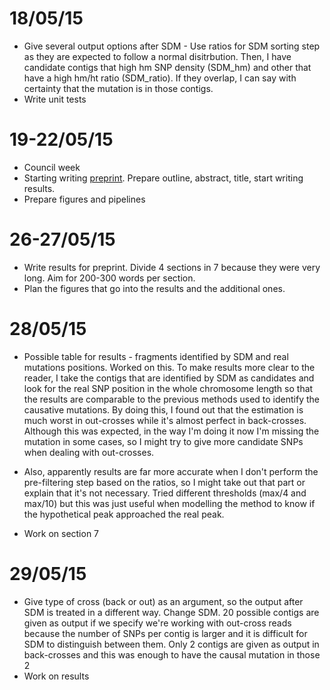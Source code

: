 18/05/15
===
- Give several output options after SDM - Use ratios for SDM sorting step  as they are expected to follow a normal disitrbution. Then, I have candidate contigs that high hm SNP density (SDM_hm) and other that have a high hm/ht ratio (SDM_ratio). If they overlap, I can say with certainty that the mutation is in those contigs. 
- Write unit tests

19-22/05/15
===
- Council week
- Starting writing [preprint](https://github.com/pilarcormo/Preprint). Prepare outline, abstract, title, start writing results. 
- Prepare figures and pipelines

26-27/05/15
===

- Write results for preprint. Divide 4 sections in 7 because they were very long. Aim for 200-300 words per section. 
- Plan the figures that go into the results and the additional ones. 


28/05/15
===

- Possible table for results - fragments identified by SDM and real mutations positions. Worked on this. To make results more clear to the reader, I take the contigs that are identified by SDM as candidates and look for the real SNP position in the whole chromosome length so that the results are comparable to the previous methods used to identify the causative mutations. By doing this, I found out that the estimation is much worst in out-crosses while it's almost perfect in  back-crosses. Although this was expected, in the way I'm doing it now I'm missing the mutation in some cases, so I might try to give more candidate SNPs when dealing with out-crosses. 

- Also, apparently results are far more accurate when I don't perform the pre-filtering step based on the ratios, so I might take out that part or explain that it's not necessary. Tried different thresholds (max/4 and max/10) but this was just useful when modelling the method to know if the hypothetical peak approached the real peak. 

- Work on section 7


29/05/15
===
- Give type of cross (back or out) as an argument, so the output after SDM is treated in a different way. Change SDM. 20 possible contigs are given as output if we specify we're working with out-cross reads because the number of SNPs per contig is larger and it is difficult for SDM to distinguish between them. Only 2 contigs are given as output in back-crosses and this was enough to have the causal mutation in those 2
- Work on results 



